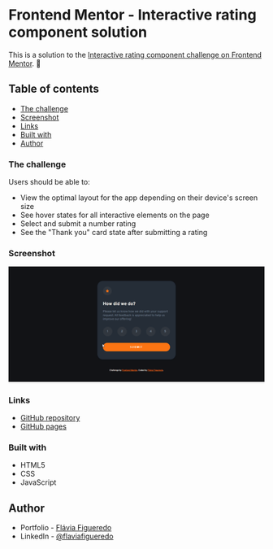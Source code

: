 # Frontend Mentor - Interactive rating component solution

This is a solution to the [Interactive rating component challenge on Frontend Mentor](https://www.frontendmentor.io/challenges/interactive-rating-component-koxpeBUmI). 🚀

## Table of contents

- [The challenge](#the-challenge)
- [Screenshot](#screenshot)
- [Links](#links)
- [Built with](#built-with)
- [Author](#author)

### The challenge

Users should be able to:

- View the optimal layout for the app depending on their device's screen size
- See hover states for all interactive elements on the page
- Select and submit a number rating
- See the "Thank you" card state after submitting a rating

### Screenshot

![](src/images/screenshot.gif)

### Links

- [GitHub repository](https://github.com/flaviafigueredo/interactive-rating-component-main)
- [GitHub pages](https://flaviafigueredo.github.io/interactive-rating-component-main/)

### Built with

- HTML5
- CSS
- JavaScript

## Author

- Portfolio - [Flávia Figueredo](https://flaviafigueredo.github.io/mini-portfolio/)
- LinkedIn - [@flaviafigueredo](https://www.linkedin.com/in/flaviafigueredo/)